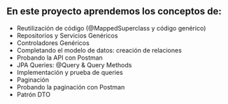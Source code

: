 <h2> En este proyecto aprendemos los conceptos de:</h2>
<ul>
<li>Reutilización de código (@MappedSuperclass y código genérico)</li>
<li>Repositorios y Servicios Genéricos</li>
<li>Controladores Genéricos</li>
<li>Completando el modelo de datos: creación de relaciones</li>
<li>Probando la API con Postman</li>
<li>JPA Queries: @Query & Query Methods</li>
<li>Implementación y prueba de queries</li>
<li>Paginación</li>
<li>Probando la paginación con Postman</li>
<li>Patrón DTO</li>
</ul>
